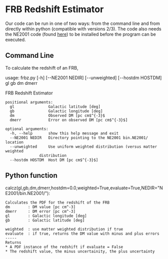 # FRB Redshift Estimator

Our code can be run in one of two ways: from the command line and from directly within python (compatible with versions 2/3). The code also needs the NE2001 code (found [here](https://www.nrl.navy.mil/rsd/RORF/ne2001/)) to be installed before the program can be executed.

## Command Line

To calculate the redshift of an FRB, 

usage: frbz.py [-h] [--NE2001 NEDIR] [--unweighted] [--hostdm HOSTDM]
               gl gb dm dmerr

FRB Redshift Estimator

	positional arguments:
	  gl               Galactic latitude [deg]
	  gb               Galactic longitude [deg]
	  dm               Observed DM [pc cm$^{-3}$ 
	  dmerr            Error on observed DM [pc cm$^{-3}$]

	optional arguments:
	  -h, --help       show this help message and exit
	  --NE2001 NEDIR   Directory pointing to the NE2001 bin.NE2001/ location
	  --unweighted     Use uniform weighted distribution (versus matter weighted
		           distribution
	  --hostdm HOSTDM  Host DM [pc cm$^{-3}$]

## Python function

calcz(gl,gb,dm,dmerr,hostdm=0.0,weighted=True,evaluate=True,NEDIR=\"NE2001/bin.NE2001/\"):

    Calculates the PDF for the redshift of the FRB
    dm        : DM value [pc cm^-3]
    dmerr     : DM error [pc cm^-3]
    gl        : Galactic longitude [deg]
    gb        : Galactic latitude [deg]

    weighted  : use matter weighted distribution if true
    evaluate  : if true, returns the DM value with minus and plus errors
    -----
    Returns
    * A PDF instance of the redshift if evaluate = False
    * The redshift value, the minus uncertainity, the plus uncertainty
    
